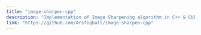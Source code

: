 ```yaml
---
title: "image-sharpen-cpp"
description: "Implementation of Image Sharpening algorithm in C++ & CUDA"
link: "https://github.com/Arsfiqball/image-sharpen-cpp"
---
```

